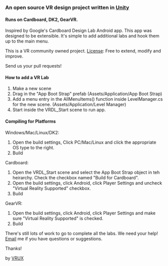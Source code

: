 
### An open source VR design project written in [Unity](http://unity3d.com)

#### Runs on Cardboard, DK2, GearVR.

Inspired by Google's Cardboard Design Lab Android app.  This app was designed to be extensible. It's simple to add additional labs and hook them up to the main menu.

This is a VR community owned project. [License](http://choosealicense.com/no-license/): Free to extend, modify and improve.  

Send us your pull requests!

#### How to add a VR Lab

1. Make a new scene
2. Drag in the "App Boot Strap" prefab (Assets/Application/App Boot Strap)
3. Add a menu entry in the AllMenuItems() function inside LevelManager.cs for the new scene. (Assets/Application/Level Manager)
4. Start inside the VRDL_Start scene to run app.

#### Compiling for Platforms
Windows/Mac/Linux/DK2:
1. Open the build settings, Click PC/Mac/Linux and click the appropriate OS type to the right.
2. Build

Cardboard:
1. Open the VRDL_Start scene and select the App Boot Strap object in teh heirarchy. Check the checkbox named "Build for Cardboard".
2. Open the build settings, click Android, click Player Settings and uncheck "Virtual Reality Supported" checkbox.
3. Build

GearVR:
1. Open the build settings, click Android, click Player Settings and make sure "Virtual Reality Supported" is checked.
2. Build


There's still lots of work to go to complete all the labs.  We need your help! [Email](mailto:steve@vrux.co) me if you have questions or suggestions.

Thanks!

by [VRUX](http://vrux.co)
